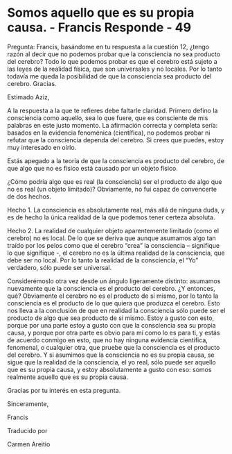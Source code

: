 # Somos aquello que es su propia causa. - Francis Responde - 49

Pregunta: Francis, basándome en tu respuesta a la cuestión 12, ¿tengo razón al decir que no podemos probar que la consciencia no sea producto del cerebro? Todo lo que podemos probar es que el cerebro está sujeto a las leyes de la realidad física, que son universales y no locales. Por lo tanto todavía me queda la posibilidad de que la consciencia sea producto del cerebro. Gracias.

Estimado Aziz,

A la respuesta a la que te refieres debe faltarle claridad. Primero defino la consciencia como aquello, sea lo que fuere, que es consciente de mis palabras en este justo momento. La afirmación correcta y completa sería: basados en la evidencia fenoménica (científica), no podemos probar ni refutar que la consciencia dependa del cerebro. Si crees que puedes, estoy muy interesado en oírlo.

Estás apegado a la teoría de que la consciencia es producto del cerebro, de que algo que no es físico está causado por un objeto físico.

¿Cómo podría algo que es real (la consciencia) ser el producto de algo que no es real (un objeto limitado)? Obviamente, no fui capaz de convencerte de dos hechos.

Hecho 1. La consciencia es absolutamente real, más allá de ninguna duda, y es de hecho la única realidad de la que podemos tener certeza absoluta.

Hecho 2. La realidad de cualquier objeto aparentemente limitado (como el cerebro) no es local. De lo que se deriva que aunque asumamos algo tan traído por los pelos como que el cerebro “crea” la consciencia – signifique lo que signifique -, el cerebro no es la última realidad de la consciencia, que debe ser no local. Por lo tanto la realidad de la consciencia, el “Yo” verdadero, sólo puede ser universal.

Considerémoslo otra vez desde un ángulo ligeramente distinto: asumamos nuevamente que la consciencia es el producto del cerebro. ¿Y entonces, qué? Obviamente el cerebro no es el producto de sí mismo, por lo tanto la consciencia es el producto de lo que quiera que produzca el cerebro. Esto nos lleva a la conclusión de que en realidad la consciencia sólo puede ser el producto de algo que sea producto de sí mismo. Estoy a gusto con esto, porque por una parte estoy a gusto con que la consciencia sea su propia causa, y porque por otra parte es obvio para mí como lo es para ti, y estás de acuerdo conmigo en esto, que no hay ninguna evidencia científica, fenomenal, o cualquier otra, que pruebe que la consciencia es el producto del cerebro. Y si asumimos que la consciencia no es su propia causa, se sigue que la realidad de la consciencia, el yo real, sólo puede ser aquello que es su propia causa, y estoy absolutamente a gusto con eso: somos realmente aquello que es su propia causa.

Gracias por tu interés en esta pregunta.

Sinceramente,

Francis

Traducido por 

Carmen Areitio

